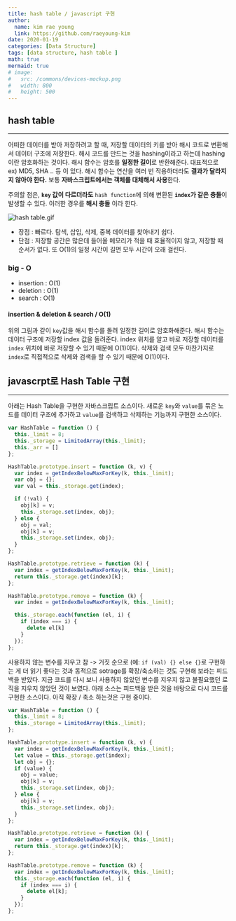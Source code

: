 ```yaml
---
title: hash table / javascript 구현
author:
  name: kim rae young
  link: https://github.com/raeyoung-kim
date: 2020-01-19
categories: [Data Structure]
tags: [data structure, hash table ]
math: true
mermaid: true
# image:
#   src: /commons/devices-mockup.png
#   width: 800
#   height: 500
---
```


## hash table
---

어떠한 데이터를 받아 저장하려고 할 때, 저장할 데이터의 키를 받아 해시 코드로 변환해서 데이터 구조에 저장한다. 해시 코드를 만드는 것을 hashing이라고 하는데 hashing 이란 암호화하는 것이다. 해시 함수는 암호를 **일정한 길이**로 반환해준다. 대표적으로 ex) MD5, SHA .. 등 이 있다. 해시 함수는 연산을 여러 번 작용하더라도 **결과가 달라지지 않아야 한다.** 보통 **자바스크립트에서는 객체를 대체해서 사용**한다. 

주의할 점은, **`key` 값이 다르더라도** `hash function`에 의해 변환된 **`index`가 같은 충돌**이 발생할 수 있다. 이러한 경우를 **해시 충돌** 이라 한다.

![hash table.gif](https://images.velog.io/post-images/760kry/61d802d0-391e-11ea-a4f8-7fdde3503c02/hash-table.gif)

- 장점 : 빠르다. 탐색, 삽입, 삭제, 중복 데이터를 찾아내기 쉽다.
- 단점 : 저장할 공간은 많은데 들어올 메모리가 적을 때 효율적이지 않고, 저장할 때 순서가 없다. 또 O(1)의 일정 시간이 길면 모두 시간이 오래 걸린다.


### big - O

- insertion : O(1)
- deletion : O(1)
- search : O(1)

#### insertion & deletion  & search / O(1)
위의 그림과 같이 `key`값을 해시 함수를 돌려 일정한 길이로 암호화해준다. 해시 함수는 데이터 구조에 저장할 index 값을 돌려준다.
index 위치를 알고 바로 저장할 데이터를 `index` 위치에 바로 저장할 수 있기 때문에 O(1)이다. 
삭제와 검색 모두 마찬가지로 `index`로 직접적으로 삭제와 검색을 할 수 있기 때문에 O(1)이다.



## javascrpt로 Hash Table 구현
---
아래는 Hash Table을 구현한 자바스크립트 소스이다.
새로운 `key`와 `value`를 묶은 노드를 데이터 구조에 추가하고 `value`를 검색하고 삭제하는 기능까지 구현한 소스이다.
```javascript
var HashTable = function () {
  this._limit = 8;
  this._storage = LimitedArray(this._limit);
  this._arr = []
};

HashTable.prototype.insert = function (k, v) {
  var index = getIndexBelowMaxForKey(k, this._limit);
  var obj = {};
  var val = this._storage.get(index);

  if (!val) {
    obj[k] = v;
    this._storage.set(index, obj);
  } else {
    obj = val;
    obj[k] = v;
    this._storage.set(index, obj);
  }
};

HashTable.prototype.retrieve = function (k) {
  var index = getIndexBelowMaxForKey(k, this._limit);
  return this._storage.get(index)[k];
};

HashTable.prototype.remove = function (k) {
  var index = getIndexBelowMaxForKey(k, this._limit);

  this._storage.each(function (el, i) {
    if (index === i) {
      delete el[k]
    }
  });
};
```

사용하지 않는 변수를 지우고 참 -> 거짓 순으로 (예: `if (val) {} else {}`로 구현하는 게 더 읽기 좋다는 것과 동적으로 sotrage를 확장/축소하는 것도 구현해 보라는 피드백을 받았다. 지금 코드를 다시 보니 사용하지 않았던 변수를 지우지 않고 불필요했던 로직을 지우지 않았던 것이 보였다. 아래 소스는 피드백을 받은 것을 바탕으로 다시 코드를 구현한 소스이다. 아직 확장 / 축소 하는것은 구현 중이다.

```javascript
var HashTable = function () {
  this._limit = 8;
  this._storage = LimitedArray(this._limit);
};

HashTable.prototype.insert = function (k, v) {
  var index = getIndexBelowMaxForKey(k, this._limit);
  let value = this._storage.get(index);
  let obj = {};
  if (value) {
    obj = value;
    obj[k] = v;
    this._storage.set(index, obj);
  } else {
    obj[k] = v;
    this._storage.set(index, obj);
  }
};

HashTable.prototype.retrieve = function (k) {
  var index = getIndexBelowMaxForKey(k, this._limit);
  return this._storage.get(index)[k];
};

HashTable.prototype.remove = function (k) {
  var index = getIndexBelowMaxForKey(k, this._limit);
  this._storage.each(function (el, i) {
    if (index === i) {
      delete el[k];
    }
  });
};

```
